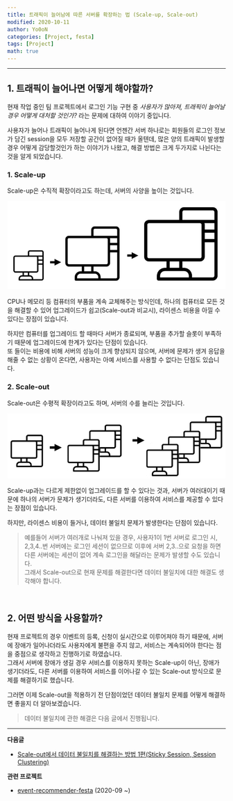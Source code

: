 ```yaml
---
title: 트래픽이 늘어남에 따른 서버를 확장하는 법 (Scale-up, Scale-out)
modified: 2020-10-11
author: Yo0oN
categories: [Project, festa]
tags: [Project]
math: true
---
```


<hr>

## 1. 트래픽이 늘어나면 어떻게 해야할까?

현재 작업 중인 팀 프로젝트에서 로그인 기능 구현 중 *사용자가 많아져, 트래픽이 늘어날 경우 어떻게 대처할 것인가?* 라는 문제에 대하여 이야기 중입니다.

사용자가 늘어나 트래픽이 늘어나게 된다면 언젠간 서버 하나로는 회원들의 로그인 정보가 담긴 session을 모두 저장할 공간이 없어질 때가 올텐데, 많은 양의 트래픽이 발생할 경우 어떻게 감당할것인가 하는 이야기가 나왔고, 해결 방법은 크게 두가지로 나뉜다는 것을 알게 되었습니다.

### 1. Scale-up

Scale-up은 수직적 확장이라고도 하는데, 서버의 사양을 높이는 것입니다.

![대용량 트래픽01](/images/posts/Project/event-recommender-festa/대용량트래픽/대용량트래픽01.jpg)

CPU나 메모리 등 컴퓨터의 부품을 계속 교체해주는 방식인데, 하나의 컴퓨터로 모든 것을 해결할 수 있어 업그레이드가 쉽고(Scale-out과 비교시), 라이센스 비용을 아낄 수 있다는 장점이 있습니다.

하지만 컴퓨터를 업그레이드 할 때마다 서버가 종료되며, 부품을 추가할 슬롯이 부족하기 때문에 업그레이드에 한계가 있다는 단점이 있습니다.<br>
또 들이는 비용에 비해 서버의 성능이 크게 향상되지 않으며, 서버에 문제가 생겨 응답을 해줄 수 없는 상황이 온다면, 사용자는 아예 서비스를 사용할 수 없다는 단점도 있습니다.

### 2. Scale-out

Scale-out은 수평적 확장이라고도 하며, 서버의 수를 늘리는 것입니다.

![대용량 트래픽02](/images/posts/Project/event-recommender-festa/대용량트래픽/대용량트래픽02.jpg)

Scale-up과는 다르게 제한없이 업그레이드를 할 수 있다는 것과, 서버가 여러대이기 때문에 하나의 서버가 문제가 생기더라도, 다른 서버를 이용하여 서비스를 제공할 수 있다는 장점이 있습니다.

하지만, 라이센스 비용이 들거나, 데이터 불일치 문제가 발생한다는 단점이 있습니다.<br>
> 예를들어 서버가 여러개로 나눠져 있을 경우, 사용자1이 1번 서버로 로그인 시, 2,3,4..번 서버에는 로그인 세션이 없으므로 이후에 서버 2,3..으로 요청을 하면 다른 서버에는 세션이 없어 계속 로그인을 해달라는 문제가 발생할 수도 있습니다.<br>
그래서 Scale-out으로 현재 문제를 해결한다면 데이터 불일치에 대한 해결도 생각해야 합니다.

<br>

## 2. 어떤 방식을 사용할까?

현재 프로젝트의 경우 이벤트의 등록, 신청이 실시간으로 이루어져야 하기 때문에, 서버에 장애가 일어나더라도 사용자에게 불편을 주지 않고, 서비스는 계속되어야 한다는 점을 중점으로 생각하고 진행하기로 하였습니다.<br>
그래서 서버에 장애가 생길 경우 서비스를 이용하지 못하는 Scale-up이 아닌, 장애가 생기더라도, 다른 서버를 이용하여 서비스를 이어나갈 수 있는 Scale-out 방식으로 문제를 해결하기로 했습니다.

그러면 이제 Scale-out을 적용하기 전 단점이었던 데이터 불일치 문제를 어떻게 해결하면 좋을지 더 알아보겠습니다.

> 데이터 불일치에 관한 해결은 다음 글에서 진행됩니다.

--------------

**다음글**
- [Scale-out에서 데이터 불일치를 해결하는 방법 1편(Sticky Session, Session Clustering)](https://yo0on.github.io/posts/Project.%EB%8D%B0%EC%9D%B4%ED%84%B0%EB%B6%88%EC%9D%BC%EC%B9%98/)

**관련 프로젝트**
- [event-recommender-festa](https://github.com/f-lab-edu/event-recommender-festa) (2020-09 ~)
